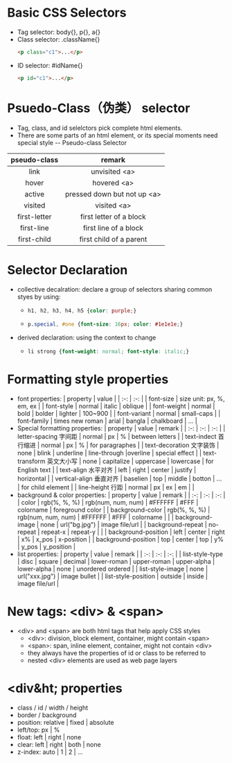 # Basic CSS Selectors
- Tag selector: body{}, p{}, a{}
- Class selector: .className{}
    ``` html
    <p class="c1">...</p>
    ```
- ID selector: #idName{}
    ``` html
    <p id="c1">...</p>
    ```

# Psuedo-Class（伪类） selector
- Tag, class, and id selelctors pick complete html elements.
- There are some parts of an html element, or its special moments need special style -- Pseudo-class Selector

| pseudo-class | remark|
| :-: | :-: |
| link | unvisited &lt;a&gt; |
| hover | hovered &lt;a&gt; |
| active | pressed down but not up &lt;a&gt; |
| visited | visited &lt;a&gt; |
| first-letter | first letter of a block |
| first-line | first line of a block |
| first-child | first child of a parent |

# Selector Declaration
- collective decalration:
    declare a group of selectors sharing common styes by using:
    -   ``` css
        h1, h2, h3, h4, h5 {color: purple;}
        ```
    -   ``` css
        p.special, #one {font-size: 16px; color: #1e1e1e;}
        ```
- derived declaration:
    using the context to change
    -   ``` css
        li strong {font-weight: normal; font-style: italic;}
        ```

# Formatting style properties
- font properties:
    | property | value |
    | :-: | :-: |
    | font-size | size unit: px, %, em, ex |
    | font-style | normal \| italic \| oblique |
    | font-weight | normal \| bold \| bolder \| lighter \| 100~900 |
    | font-variant | normal \| small-caps |
    | font-family | times new roman \| arial \| bangla \| chalkboard \| ... |
- Special formatting properties:
    | property | value | remark |
    | :-: | :-: | :-: |
    | letter-spacing 字间距 | normal \| px \| % | between letters |
    | text-indect 首行缩进 | normal \| px \| % | for paragraphes |
    | text-decoration 文字装饰 | none \| blink \| underline \| line-through \|overline | special effect |
    | text-transform 英文大小写 | none \| capitalize \| uppercase \| lowercase | for English text |
    | text-align 水平对齐 | left \| right \| center \| justify | horizontal |
    | vertical-align 垂直对齐 | baselien \| top \| middle \| botton \| ... | for child element |
    | line-height 行距 | normal \| px \| ex \| em | |
- background & color properties:
    | property | value | remark |
    | :-: | :-: | :-: |
    | color | rgb(%, %, %) \| rgb(num, num, num) \| #FFFFFF \| #FFF \| colorname \| foreground color |
    | background-color | rgb(%, %, %) \| rgb(num, num, num) \| #FFFFFF \| #FFF \| colorname | |
    | background-image | none \| url("bg.jpg") | image file/url |
    | background-repeat | no-repeat \| repeat-x \| repeat-y | |
    | background-position | left \| center \| right \| x% \| x_pos | x-position |
    | background-position | top \| center \| top \| y% \| y_pos | y_position |
- list properties:
    | property | value | remark |
    | :-: | :-: | :-: |
    | list-style-type | disc \| square \| decimal \| lower-roman \| upper-roman \| upper-alpha \| lower-alpha \| none | unordered ordered |
    | list-style-image | none \| url("xxx.jpg") | image bullet |
    | list-style-position | outside \| inside | image file/url |

# New tags: &lt;div&gt; & &lt;span&gt;
- &lt;div&gt; and &lt;span&gt; are both html tags that help apply CSS styles
    - &lt;div&gt;: division, block element, container, might contain &lt;span&gt;
    - &lt;span&gt;: span, inline element, container, might not contain &lt;div&gt;
    - they always have the properties of id or class to be referred to
    - nested &lt;div&gt; elements are used as web page layers

# &lt;div&ht; properties
- class / id / width / height
- border / background
- position: relative | fixed | absolute
- left/top: px | %
- float: left | right | none
- clear: left | right | both | none
- z-index: auto | 1 | 2 | ...